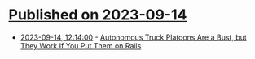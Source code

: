 # [Published on 2023-09-14](index.md)

* [2023-09-14, 12:14:00](https://soylentnews.org/article.pl?sid=23/09/13/0325201&from=rss) - [Autonomous Truck Platoons Are a Bust, but They Work If You Put Them on Rails](https://soylentnews.org/article.pl?sid=23/09/13/0325201&from=rss)
